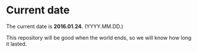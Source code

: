 # Current date

The current date is **2016.01.24.** (YYYY.MM.DD.)

This repository will be good when the world ends, so we will know how long it lasted.